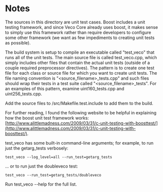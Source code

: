 # Notes
The sources in this directory are unit test cases.  Boost includes a
unit testing framework, and since Veco Core already uses boost, it makes
sense to simply use this framework rather than require developers to
configure some other framework (we want as few impediments to creating
unit tests as possible).

The build system is setup to compile an executable called "test_veco"
that runs all of the unit tests.  The main source file is called
test_veco.cpp, which simply includes other files that contain the
actual unit tests (outside of a couple required preprocessor
directives).  The pattern is to create one test file for each class or
source file for which you want to create unit tests.  The file naming
convention is "<source_filename>_tests.cpp" and such files should wrap
their tests in a test suite called "<source_filename>_tests".  For an
examples of this pattern, examine uint160_tests.cpp and
uint256_tests.cpp.

Add the source files to /src/Makefile.test.include to add them to the build.

For further reading, I found the following website to be helpful in
explaining how the boost unit test framework works:
[http://www.alittlemadness.com/2009/03/31/c-unit-testing-with-boosttest/](http://www.alittlemadness.com/2009/03/31/c-unit-testing-with-boosttest/).

test_veco has some built-in command-line arguments; for
example, to run just the getarg_tests verbosely:

    test_veco --log_level=all --run_test=getarg_tests

... or to run just the doubleveco test:

    test_veco --run_test=getarg_tests/doubleveco

Run  test_veco --help   for the full list.


